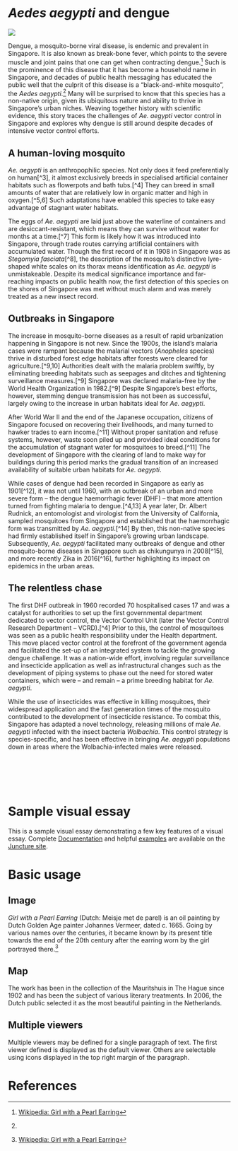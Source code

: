 # *Aedes aegypti* and dengue
<a href="https://juncture-digital.org"><img src="https://juncture-digital.org/images/ve-button.png"></a>

<param ve-config 
       title="Not all black and white" 
       banner="https://live.staticflickr.com/5049/5283441969_a17579aba8_b.jpg" 
              layout="vertical">

<!-- Entities discussed throughout the essay are typically defined before the essay text and
     are thus available in all text.  Entity identifiers (QIDs) can be found in either
     Wikipedia or Wikidata (https://www.wikidata.org)> -->
<param ve-entity eid="Q1148004"> <!-- Aedes aegypti -->

Dengue, a mosquito-borne viral disease, is endemic and prevalent in Singapore. It is also known as break-bone fever, which points to the severe muscle and joint pains that one can get when contracting dengue.[^1] Such is the prominence of this disease that it has become a household name in Singapore, and decades of public health messaging has educated the public well that the culprit of this disease is a “black-and-white mosquito”, the *Aedes aegypti*.[^2] Many will be surprised to know that this species has a non-native origin, given its ubiquitous nature and ability to thrive in Singapore’s urban niches. Weaving together history with scientific evidence, this story traces the challenges of *Ae. aegypti* vector control in Singapore and explores why dengue is still around despite decades of intensive vector control efforts.

## A human-loving mosquito
*Ae. aegypti* is an anthropophilic species. Not only does it feed preferentially on human[^3], it almost exclusively breeds in specialised artificial container habitats such as flowerpots and bath tubs.[^4] They can breed in small amounts of water that are relatively low in organic matter and high in oxygen.[^5,6] Such adaptations have enabled this species to take easy advantage of stagnant water habitats.

The eggs of *Ae. aegypti* are laid just above the waterline of containers and are desiccant-resistant, which means they can survive without water for months at a time.[^7] This form is likely how it was introduced into Singapore, through trade routes carrying artificial containers with accumulated water. Though the first record of it in 1908 in Singapore was as *Stegomyia fasciata*[^8], the description of the mosquito’s distinctive lyre-shaped white scales on its thorax means identification as *Ae. aegypti* is unmistakeable. Despite its medical significance importance and far-reaching impacts on public health now, the first detection of this species on the shores of Singapore was met without much alarm and was merely treated as a new insect record.

<param ve-image 
       label="Stegomyia fasciata" 
       license="public domain" 
       url="https://blog.biodiversitylibrary.org/wp-content/uploads/sites/4/2021/06/Campbell_4-768x679.jpg">

## Outbreaks in Singapore
The increase in mosquito-borne diseases as a result of rapid urbanization happening in Singapore is not new. Since the 1900s, the island’s malaria cases were rampant because the malarial vectors (*Anopheles* species) thrive in disturbed forest edge habitats after forests were cleared for agriculture.[^9,10] Authorities dealt with the malaria problem swiftly, by eliminating breeding habitats such as seepages and ditches and tightening surveillance measures.[^9] Singapore was declared malaria-free by the World Health Organization in 1982.[^9] Despite Singapore’s best efforts, however, stemming dengue transmission has not been as successful, largely owing to the increase in urban habitats ideal for *Ae. aegypti*.

After World War II and the end of the Japanese occupation, citizens of Singapore focused on recovering their livelihoods, and many turned to hawker trades to earn income.[^11] Without proper sanitation and refuse systems, however, waste soon piled up and provided ideal conditions for the accumulation of stagnant water for mosquitoes to breed.[^11] The development of Singapore with the clearing of land to make way for buildings during this period marks the gradual transition of an increased availability of suitable urban habitats for *Ae. aegypti*.

<param ve-image 
       label="Stegomyia fasciata" 
       license="public domain" 
       url="https://github.com/huiqingyeooo/Ae_aegypti/rubbishOnStreet.jpg">

While cases of dengue had been recorded in Singapore as early as 1901[^12], it was not until 1960, with an outbreak of an urban and more severe form – the dengue haemorrhagic fever (DHF) – that more attention turned from fighting malaria to dengue.[^4,13] A year later, Dr. Albert Rudnick, an entomologist and virologist from the University of California, sampled mosquitoes from Singapore and established that the haemorrhagic form was transmitted by *Ae. aegypti*.[^14] By then, this non-native species had firmly established itself in Singapore’s growing urban landscape. Subsequently, *Ae. aegypti* facilitated many outbreaks of dengue and other mosquito-borne diseases in Singapore such as chikungunya in 2008[^15], and more recently Zika in 2016[^16], further highlighting its impact on epidemics in the urban areas.

## The relentless chase
The first DHF outbreak in 1960 recorded 70 hospitalised cases 17 and was a catalyst for authorities to set up the first governmental department dedicated to vector control, the Vector Control Unit (later the Vector Control Research Department – VCRD).[^4] Prior to this, the control of mosquitoes was seen as a public health responsibility under the Health department. This move placed vector control at the forefront of the government agenda and facilitated the set-up of an integrated system to tackle the growing dengue challenge. It was a nation-wide effort, involving regular surveillance and insecticide application as well as infrastructural changes such as the development of piping systems to phase out the need for stored water containers, which were – and remain – a prime breeding habitat for *Ae. aegypti*.

<param ve-image 
       label="Stegomyia fasciata" 
       license="public domain" 
       url="https://github.com/huiqingyeooo/Ae_aegypti/controlOfAedesVectors.jpg">

While the use of insecticides was effective in killing mosquitoes, their widespread application and the fast generation times of the mosquito contributed to the development of insecticide resistance. To combat this, Singapore has adapted a novel technology, releasing millions of male *Ae. aegypti* infected with the insect bacteria *Wolbachia*. This control strategy is species-specific, and has been effective in bringing *Ae. aegypti* populations down in areas where the Wolbachia-infected males were released.

<param ve-video id="zAcxBNcAV00&ab_channel=CleanandGreenSingapore" title="Vector control with *Wolbachia*">


       
<br>
<br>
<br>
<br>

# Sample visual essay

This is a sample visual essay demonstrating a few key features of a visual essay.  Complete [Documentation](https://juncture-digital.org/docs) and helpful [examples](https://juncture-digital.org/examples) are available on the [Juncture site](https://juncture-digital.org).
<param ve-image 
       manifest="https://iiif.juncture-digital.org/manifest/6dd738aed85597cac540ad31dd5818e86ef7f2918c7b43a9eb3123d5538e6e4c">

# Basic usage

## Image

_Girl with a Pearl Earring_ (Dutch: Meisje met de parel) is an oil painting by Dutch Golden Age painter Johannes Vermeer, dated c. 1665. Going by various names over the centuries, it became known by its present title towards the end of the 20th century after the earring worn by the girl portrayed there.[^1]
<param ve-image 
       label="Girl with a Pearl Earring" 
       description="painting by Johannes Vermeer" 
       license="public domain" 
       url="https://upload.wikimedia.org/wikipedia/commons/0/0f/1665_Girl_with_a_Pearl_Earring.jpg">

## Map

The work has been in the collection of the Mauritshuis in The Hague since 1902 and has been the subject of various literary treatments. In 2006, the Dutch public selected it as the most beautiful painting in the Netherlands.
<param ve-map center="Q36600" zoom="11" prefer-geojson>

## Multiple viewers

Multiple viewers may be defined for a single paragraph of text.  The first viewer defined is displayed as the default viewer.  Others are selectable using icons displayed in the top right margin of the paragraph.
<param ve-image 
       manifest="https://iiif.juncture-digital.org/manifest/6dd738aed85597cac540ad31dd5818e86ef7f2918c7b43a9eb3123d5538e6e4c">
<param ve-map center="Q36600" zoom="11">

# References
[^1]: [Wikipedia: Girl with a Pearl Earring](https://en.wikipedia.org/wiki/Girl_with_a_Pearl_Earring)
[^2]: 
